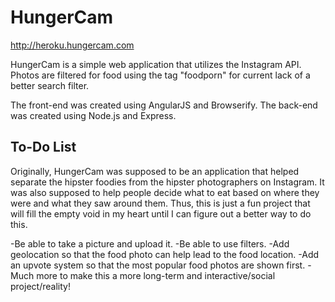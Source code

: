 # HungerCam

http://heroku.hungercam.com

HungerCam is a simple web application that utilizes the Instagram API. Photos are
filtered for food using the tag "foodporn" for current lack of a better search
filter.

The front-end was created using AngularJS and Browserify. The back-end was created
using Node.js and Express.

## To-Do List

Originally, HungerCam was supposed to be an application that helped separate the
hipster foodies from the hipster photographers on Instagram. It was also supposed
to help people decide what to eat based on where they were and what they saw around
them. Thus, this is just a fun project that will fill the empty void in my heart
until I can figure out a better way to do this.

-Be able to take a picture and upload it.
-Be able to use filters.
-Add geolocation so that the food photo can help lead to the food location.
-Add an upvote system so that the most popular food photos are shown first.
-Much more to make this a more long-term and interactive/social project/reality!
